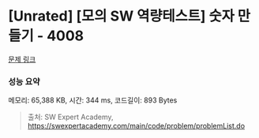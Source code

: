 # [Unrated] [모의 SW 역량테스트] 숫자 만들기 - 4008 

[문제 링크](https://swexpertacademy.com/main/code/problem/problemDetail.do?contestProbId=AWIeRZV6kBUDFAVH) 

### 성능 요약

메모리: 65,388 KB, 시간: 344 ms, 코드길이: 893 Bytes



> 출처: SW Expert Academy, https://swexpertacademy.com/main/code/problem/problemList.do